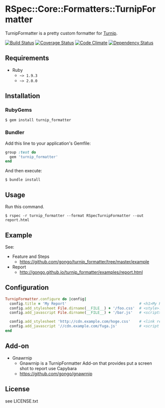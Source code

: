 RSpec::Core::Formatters::TurnipFormatter
========================================

TurnipFormatter is a pretty custom formatter for [Turnip](https://github.com/jnicklas/turnip).

[![Build Status](https://travis-ci.org/gongo/turnip_formatter.png?branch=master)](https://travis-ci.org/gongo/turnip_formatter)
[![Coverage Status](https://coveralls.io/repos/gongo/turnip_formatter/badge.png?branch=master)](https://coveralls.io/r/gongo/turnip_formatter)
[![Code Climate](https://codeclimate.com/github/gongo/turnip_formatter.png)](https://codeclimate.com/github/gongo/turnip_formatter)
[![Dependency Status](https://gemnasium.com/gongo/turnip_formatter.png)](https://gemnasium.com/gongo/turnip_formatter)

Requirements
--------------------

* Ruby
    * `~> 1.9.3`
    * `~> 2.0.0`

Installation
--------------------

### RubyGems

    $ gem install turnip_formatter

### Bundler

Add this line to your application's Gemfile:

```ruby
group :test do
  gem 'turnip_formatter'
end
```

And then execute:

    $ bundle install

Usage
--------------------

Run this command.

    $ rspec -r turnip_formatter --format RSpecTurnipFormatter --out report.html


Example
--------------------

See:

- Feature and Steps
    - https://github.com/gongo/turnip_formatter/tree/master/example
- Report
    - http://gongo.github.io/turnip_formatter/examples/report.html

Configuration
--------------------

```ruby
TurnipFormatter.configure do |config|
  config.title = 'My Report'                                 # <h1>My Report</h1>
  config.add_stylesheet File.dirname(__FILE__) + '/foo.css'  # <style>..</style>
  config.add_javascript File.dirname(__FILE__) + '/bar.js'   # <script>..</script>

  config.add_stylesheet 'http://cdn.example.com/hoge.css'    # <link rel="..">
  config.add_javascript '//cdn.example.com/fuga.js'          # <script src="..">
end
```

Add-on
--------------------

* Gnawrnip
    * Gnawrnip is a TurnipFormatter Add-on that provides put a screen shot to report use Capybara
    * https://github.com/gongo/gnawrnip

License
--------------------

see LICENSE.txt
